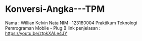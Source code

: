 # Konversi-Angka---TPM
Nama : Willian Kelvin Nata
NIM : 123180004
Praktikum Teknologi Pemrograman Mobile - Plug B
link penjelasan : https://youtu.be/ztpkXALe4JY
